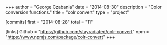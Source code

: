 +++
author = "George Czabania"
date = "2014-08-30"
description = "Color conversion functions."
title = "colr convert"
type = "project"

[commits]
  first = "2014-08-28"
  total = "11"

[links]
  Github = "https://github.com/stayradiated/colr-convert"
  npm = "https://www.npmjs.com/package/colr-convert"
+++


